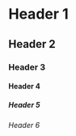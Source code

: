 # Header 1
## Header 2
### Header 3
#### Header 4
##### Header 5
###### Header 6

<!--
Added 6 header sizes
-->
